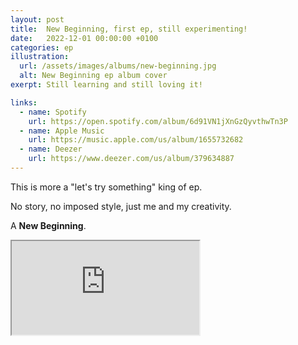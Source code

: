 ```yaml
---
layout: post
title:  New Beginning, first ep, still experimenting!
date:   2022-12-01 00:00:00 +0100
categories: ep
illustration: 
  url: /assets/images/albums/new-beginning.jpg
  alt: New Beginning ep album cover
exerpt: Still learning and still loving it!

links:
  - name: Spotify
    url: https://open.spotify.com/album/6d91VN1jXnGzQyvthwTn3P
  - name: Apple Music
    url: https://music.apple.com/us/album/1655732682
  - name: Deezer
    url: https://www.deezer.com/us/album/379634887
---
```


This is more a "let's try something" king of ep.

No story, no imposed style, just me and my creativity.

A **New Beginning**.

<div class="player">
  <iframe src="https://bandcamp.com/EmbeddedPlayer/album=3305690500/size=large/bgcol=333333/linkcol=4ec5ec/artwork=none/transparent=true/" seamless=""><a href="https://mewsse.bandcamp.com/album/new-beginning">New Beginning by Jeremy Barbe</a></iframe>
</div>